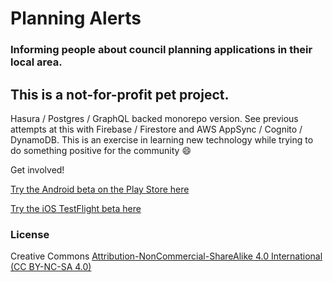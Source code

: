 # Planning Alerts

### Informing people about council planning applications in their local area.

## This is a not-for-profit pet project. 

Hasura / Postgres / GraphQL backed monorepo version. See previous attempts at this with Firebase / Firestore and AWS AppSync / Cognito / DynamoDB. 
This is an exercise in learning new technology while trying to do something positive for the community 😄

Get involved! 

[Try the Android beta on the Play Store here](https://play.google.com/apps/testing/com.kanec.planningalerts)

[Try the iOS TestFlight beta here](https://testflight.apple.com/join/wqp24g3R)


### License 
Creative Commons [Attribution-NonCommercial-ShareAlike 4.0 International (CC BY-NC-SA 4.0)](https://creativecommons.org/licenses/by-nc-sa/4.0/)
